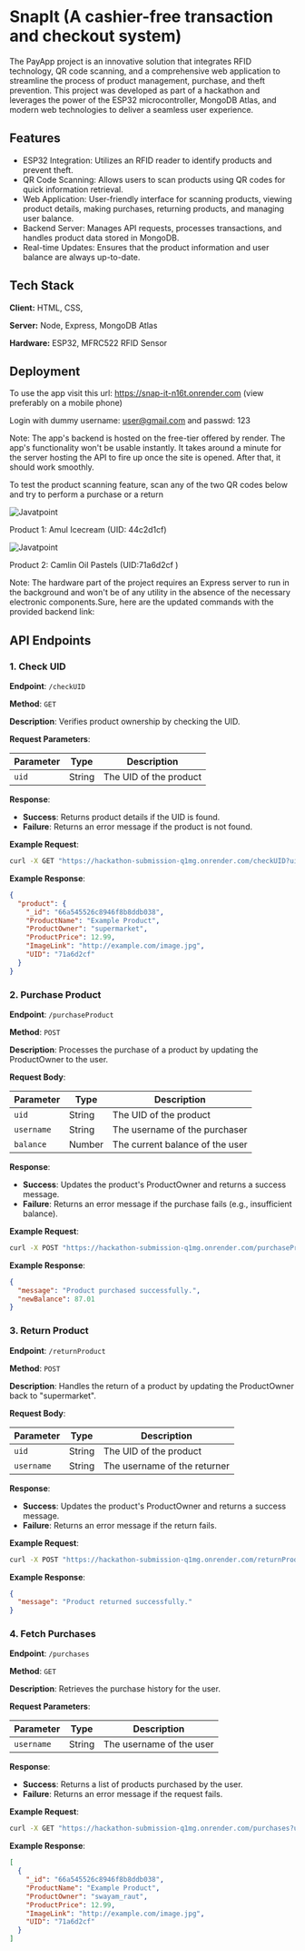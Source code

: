
# SnapIt (A cashier-free transaction and checkout system)
The PayApp project is an innovative solution that integrates RFID technology, QR code scanning, and a comprehensive web application to streamline the process of product management, purchase, and theft prevention. This project was developed as part of a hackathon and leverages the power of the ESP32 microcontroller, MongoDB Atlas, and modern web technologies to deliver a seamless user experience.



## Features

- ESP32 Integration: Utilizes an RFID reader to identify products and prevent theft.
- QR Code Scanning: Allows users to scan products using QR codes for quick information retrieval.
- Web Application: User-friendly interface for scanning products, viewing product details, making purchases, returning products, and managing user balance.
- Backend Server: Manages API requests, processes transactions, and handles product data stored in MongoDB.
- Real-time Updates: Ensures that the product information and user balance are always up-to-date.


## Tech Stack

**Client:** HTML, CSS,

**Server:** Node, Express, MongoDB Atlas

**Hardware:** ESP32, MFRC522 RFID Sensor


## Deployment
To use the app visit this url:
https://snap-it-n16t.onrender.com (view preferably on a mobile phone)

Login with dummy username: user@gmail.com and passwd: 123

Note: The app's backend is hosted on the free-tier offered by render. The app's functionality won't be usable instantly. It takes around a minute for the server hosting the API to fire up once the site is opened. After that, it should work smoothly.

To test the product scanning feature, scan any of the two QR codes below and try to perform a purchase or a return

![Javatpoint](https://i.ibb.co/7V2DF0w/Amul.png)

Product 1: Amul Icecream (UID: 44c2d1cf)


![Javatpoint](https://i.ibb.co/7V2DF0w/Amul.png) 

Product 2: Camlin Oil Pastels (UID:71a6d2cf ) 


Note: The hardware part of the project requires an Express server to run in the background and won't be of any utility in the absence of the necessary electronic components.Sure, here are the updated commands with the provided backend link:

## API Endpoints

### 1. Check UID

**Endpoint**: `/checkUID`

**Method**: `GET`

**Description**: Verifies product ownership by checking the UID.

**Request Parameters**:

| Parameter | Type   | Description       |
|-----------|--------|-------------------|
| `uid`     | String | The UID of the product |

**Response**:

- **Success**: Returns product details if the UID is found.
- **Failure**: Returns an error message if the product is not found.

**Example Request**:

```bash
curl -X GET "https://hackathon-submission-q1mg.onrender.com/checkUID?uid=your_uid"
```

**Example Response**:

```json
{
  "product": {
    "_id": "66a545526c8946f8b8ddb038",
    "ProductName": "Example Product",
    "ProductOwner": "supermarket",
    "ProductPrice": 12.99,
    "ImageLink": "http://example.com/image.jpg",
    "UID": "71a6d2cf"
  }
}
```

### 2. Purchase Product

**Endpoint**: `/purchaseProduct`

**Method**: `POST`

**Description**: Processes the purchase of a product by updating the ProductOwner to the user.

**Request Body**:

| Parameter     | Type   | Description                       |
|---------------|--------|-----------------------------------|
| `uid`         | String | The UID of the product            |
| `username`    | String | The username of the purchaser     |
| `balance`     | Number | The current balance of the user   |

**Response**:

- **Success**: Updates the product's ProductOwner and returns a success message.
- **Failure**: Returns an error message if the purchase fails (e.g., insufficient balance).

**Example Request**:

```bash
curl -X POST "https://hackathon-submission-q1mg.onrender.com/purchaseProduct" -H "Content-Type: application/json" -d '{"uid": "71a6d2cf", "username": "swayam_raut", "balance": 100}'
```

**Example Response**:

```json
{
  "message": "Product purchased successfully.",
  "newBalance": 87.01
}
```

### 3. Return Product

**Endpoint**: `/returnProduct`

**Method**: `POST`

**Description**: Handles the return of a product by updating the ProductOwner back to "supermarket".

**Request Body**:

| Parameter  | Type   | Description                  |
|------------|--------|------------------------------|
| `uid`      | String | The UID of the product       |
| `username` | String | The username of the returner |

**Response**:

- **Success**: Updates the product's ProductOwner and returns a success message.
- **Failure**: Returns an error message if the return fails.

**Example Request**:

```bash
curl -X POST "https://hackathon-submission-q1mg.onrender.com/returnProduct" -H "Content-Type: application/json" -d '{"uid": "71a6d2cf", "username": "swayam_raut"}'
```

**Example Response**:

```json
{
  "message": "Product returned successfully."
}
```

### 4. Fetch Purchases

**Endpoint**: `/purchases`

**Method**: `GET`

**Description**: Retrieves the purchase history for the user.

**Request Parameters**:

| Parameter  | Type   | Description               |
|------------|--------|---------------------------|
| `username` | String | The username of the user  |

**Response**:

- **Success**: Returns a list of products purchased by the user.
- **Failure**: Returns an error message if the request fails.

**Example Request**:

```bash
curl -X GET "https://hackathon-submission-q1mg.onrender.com/purchases?username=swayam_raut"
```

**Example Response**:

```json
[
  {
    "_id": "66a545526c8946f8b8ddb038",
    "ProductName": "Example Product",
    "ProductOwner": "swayam_raut",
    "ProductPrice": 12.99,
    "ImageLink": "http://example.com/image.jpg",
    "UID": "71a6d2cf"
  }
]
```

